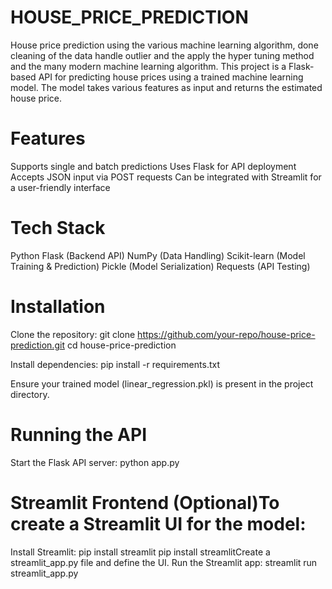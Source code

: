 # HOUSE_PRICE_PREDICTION
House price prediction using the various machine learning algorithm, done cleaning of the data handle outlier and the apply the hyper tuning method and the many modern machine learning algorithm. 
This project is a Flask-based API for predicting house prices using a trained machine learning model. The model takes various features as input and returns the estimated house price.

# Features
Supports single and batch predictions
Uses Flask for API deployment
Accepts JSON input via POST requests
Can be integrated with Streamlit for a user-friendly interface

# Tech Stack
Python
Flask (Backend API)
NumPy (Data Handling)
Scikit-learn (Model Training & Prediction)
Pickle (Model Serialization)
Requests (API Testing)

# Installation
Clone the repository: git clone https://github.com/your-repo/house-price-prediction.git
cd house-price-prediction

Install dependencies: pip install -r requirements.txt

Ensure your trained model (linear_regression.pkl) is present in the project directory.


# Running the API
Start the Flask API server: python app.py


# Streamlit Frontend (Optional)To create a Streamlit UI for the model:
Install Streamlit:  pip install streamlit
pip install streamlitCreate a streamlit_app.py file and define the UI.
Run the Streamlit app: streamlit run streamlit_app.py

